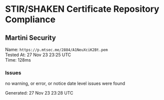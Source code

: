 # STIR/SHAKEN Certificate Repository Compliance

## Martini Security

Name: `https://p.mtsec.me/2884/A1NeuXciK2Bt.pem`\
Tested At: 27 Nov 23 23:25 UTC\
Time: 128ms

### Issues

no warning, or error, or notice date level issues were found

Generated: 27 Nov 23 23:28 UTC